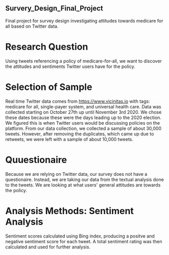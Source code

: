 ## Survery_Design_Final_Project
Final project for survey design investigating attitudes towards medicare for all based on Twitter data. 

# Research Question
Using tweets referencing a policy of medicare-for-all, we want to discover the attitudes and sentiments Twitter users have for the policy.

# Selection of Sample 
Real time Twitter data comes from https://www.vicinitas.io with tags: medicare for all, single-payer system, and universal health care. Data was collected starting on October 27th up until November 3rd 2020. We chose these dates because these were the days leading up to the 2020 election. We figured this is when Twitter users would be discussing policies on the platform. From our data collection, we collected a sample of about 30,000 tweets. However, after removing the duplicates, which came up due to retweets, we were left with a sample of about 10,000 tweets.

# Quuestionaire
Because we are relying on Twitter data, our survey does not have a questionaire. Instead, we are taking our data from the textual analysis done to the tweets. We are looking at what users' general attitudes are towards the policy.

# Analysis Methods: Sentiment Analysis
Sentiment scores calculated using Bing index, producing a positve and negative sentiment score for each tweet. A total sentiment rating was then calculated and used for further analysis. 

